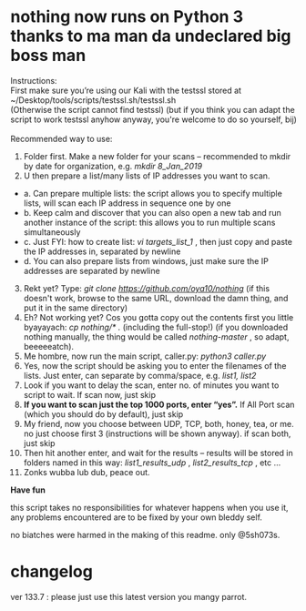 # nothing now runs on Python 3 thanks to ma man da undeclared big boss man
Instructions:\
First make sure you’re using our Kali with the testssl stored at ~/Desktop/tools/scripts/testssl.sh/testssl.sh\
(Otherwise the script cannot find testssl) (but if you think you can adapt the script to work testssl anyhow anyway, you're welcome to do so yourself, bij)\
\
Recommended way to use:
1. Folder first. Make a new folder for your scans – recommended to mkdir by date for organization, e.g. *mkdir 8_Jan_2019*
2. U then prepare a list/many lists of IP addresses you want to scan.
  * a. Can prepare multiple lists: the script allows you to specify multiple lists, will scan each IP address in sequence one by one
  * b.	Keep calm and discover that you can also open a new tab and run another instance of the script: this allows you to run multiple scans simultaneously
  * c.	Just FYI: how to create list: *vi targets_list_1* , then just copy and paste the IP addresses in, separated by newline
  * d.	You can also prepare lists from windows, just make sure the IP addresses are separated by newline
3. Rekt yet? Type: _git clone https://github.com/oya10/nothing_ (if this doesn't work, browse to the same URL, download the damn thing, and put it in the same directory)
4. Eh? Not working yet? Cos you gotta copy out the contents first you little byayayach: _cp nothing/* ._ (including the full-stop!) (if you downloaded nothing manually, the thing would be called _nothing-master_ , so adapt, beeeeeatch).
5. Me hombre, now run the main script, caller.py: _python3 caller.py_
6. Yes, now the script should be asking you to enter the filenames of the lists. Just enter, can separate by comma/space, e.g. *list1, list2*
7. Look if you want to delay the scan, enter no. of minutes you want to script to wait. If scan now, just skip
8. **If you want to scan just the top 1000 ports, enter “yes”.** If All Port scan (which you should do by default), just skip
9. My friend, now you choose between UDP, TCP, both, honey, tea, or me. no just choose first 3 (instructions will be shown anyway). if scan both, just skip
10. Then hit another enter, and wait for the results – results will be stored in folders named in this way: _list1_results_udp_ , _list2_results_tcp_ , etc …
11. Zonks wubba lub dub, peace out.

**Have fun**

this script takes no responsibilities for whatever happens when you use it, any problems encountered are to be fixed by your own bleddy self.

no biatches were harmed in the making of this readme. only @5sh073s.

# changelog
ver 133.7 : please just use this latest version you mangy parrot.
